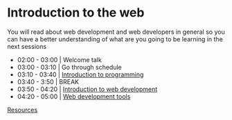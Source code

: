 # Introduction to the web
You will read about web development and web developers in general so you can have a better understanding of what are you going to be learning in the next sessions

- 02:00 - 03:00 | Welcome talk
- 03:00 - 03:10 | Go through schedule
- 03:10 - 03:40 | [Introduction to programming](./programming.md)
- 03:40 - 3:50 | BREAK
- 03:50 - 04:20 | [Introduction to web development](./intro-to-web.md)
- 04:20 - 05:00  | [Web development tools](./webdev-tools.md)

 [Resources](./resources.md)


